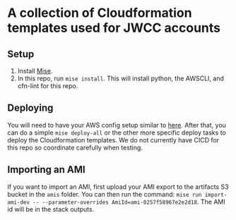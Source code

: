 # A collection of Cloudformation templates used for JWCC accounts

## Setup

1. Install [Mise](https://mise.jdx.dev/getting-started.html).
2. In this repo, run `mise install`. This will install python, the AWSCLI, and cfn-lint for this repo.

## Deploying

You will need to have your AWS config setup similar to [here](https://github.com/Onebrief/infrastructure/blob/master/terraform/org/aws.config). After that, you can do a simple `mise deploy-all` or the other more specific deploy tasks to deploy the Cloudformation templates. We do not currently have CICD for this repo so coordinate carefully when testing.

## Importing an AMI

If you want to import an AMI, first upload your AMI export to the artifacts S3 bucket in the `amis` folder. You can then run the command: `mise run import-ami-dev -- --parameter-overrides AmiId=ami-0257f58967e2e2d18`. The AMI id will be in the stack outputs.
